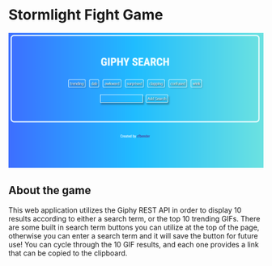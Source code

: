 # Stormlight Fight Game

![Screenshot](./assets/images/giphyAPI.png)

## About the game

This web application utilizes the Giphy REST API in order to display 10 results according to either a search term, or the top 10 trending GIFs. There are some built in search term buttons you can utilize at the top of the page, otherwise you can enter a search term and it will save the button for future use! You can cycle through the 10 GIF results, and each one provides a link that can be copied to the clipboard.